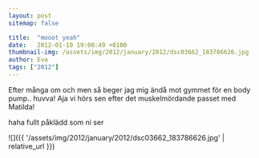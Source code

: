 ```yaml
---
layout: post
sitemap: false

title:  "mooot yeah"
date:   2012-01-10 19:00:49 +0100
thumbnail-img: /assets/img/2012/january/2012/dsc03662_183786626.jpg
author: Eva
tags: ["2012"]
---
```


Efter många om och men så beger jag mig ändå mot gymmet för en body pump.. huvva! Aja vi hörs sen efter det muskelmördande passet med Matilda! 

haha fullt påklädd som ni ser

![]({{ '/assets/img/2012/january/2012/dsc03662_183786626.jpg'  | relative_url }})

